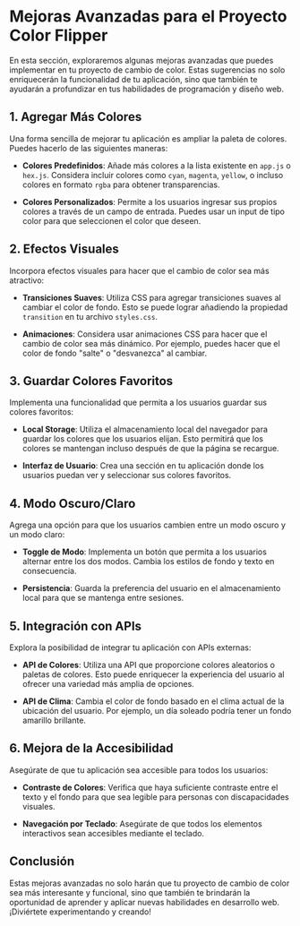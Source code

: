 # Mejoras Avanzadas para el Proyecto Color Flipper

En esta sección, exploraremos algunas mejoras avanzadas que puedes implementar en tu proyecto de cambio de color. Estas sugerencias no solo enriquecerán la funcionalidad de tu aplicación, sino que también te ayudarán a profundizar en tus habilidades de programación y diseño web.

## 1. Agregar Más Colores

Una forma sencilla de mejorar tu aplicación es ampliar la paleta de colores. Puedes hacerlo de las siguientes maneras:

- **Colores Predefinidos**: Añade más colores a la lista existente en `app.js` o `hex.js`. Considera incluir colores como `cyan`, `magenta`, `yellow`, o incluso colores en formato `rgba` para obtener transparencias.
  
- **Colores Personalizados**: Permite a los usuarios ingresar sus propios colores a través de un campo de entrada. Puedes usar un input de tipo color para que seleccionen el color que deseen.

## 2. Efectos Visuales

Incorpora efectos visuales para hacer que el cambio de color sea más atractivo:

- **Transiciones Suaves**: Utiliza CSS para agregar transiciones suaves al cambiar el color de fondo. Esto se puede lograr añadiendo la propiedad `transition` en tu archivo `styles.css`.

- **Animaciones**: Considera usar animaciones CSS para hacer que el cambio de color sea más dinámico. Por ejemplo, puedes hacer que el color de fondo "salte" o "desvanezca" al cambiar.

## 3. Guardar Colores Favoritos

Implementa una funcionalidad que permita a los usuarios guardar sus colores favoritos:

- **Local Storage**: Utiliza el almacenamiento local del navegador para guardar los colores que los usuarios elijan. Esto permitirá que los colores se mantengan incluso después de que la página se recargue.

- **Interfaz de Usuario**: Crea una sección en tu aplicación donde los usuarios puedan ver y seleccionar sus colores favoritos.

## 4. Modo Oscuro/Claro

Agrega una opción para que los usuarios cambien entre un modo oscuro y un modo claro:

- **Toggle de Modo**: Implementa un botón que permita a los usuarios alternar entre los dos modos. Cambia los estilos de fondo y texto en consecuencia.

- **Persistencia**: Guarda la preferencia del usuario en el almacenamiento local para que se mantenga entre sesiones.

## 5. Integración con APIs

Explora la posibilidad de integrar tu aplicación con APIs externas:

- **API de Colores**: Utiliza una API que proporcione colores aleatorios o paletas de colores. Esto puede enriquecer la experiencia del usuario al ofrecer una variedad más amplia de opciones.

- **API de Clima**: Cambia el color de fondo basado en el clima actual de la ubicación del usuario. Por ejemplo, un día soleado podría tener un fondo amarillo brillante.

## 6. Mejora de la Accesibilidad

Asegúrate de que tu aplicación sea accesible para todos los usuarios:

- **Contraste de Colores**: Verifica que haya suficiente contraste entre el texto y el fondo para que sea legible para personas con discapacidades visuales.

- **Navegación por Teclado**: Asegúrate de que todos los elementos interactivos sean accesibles mediante el teclado.

## Conclusión

Estas mejoras avanzadas no solo harán que tu proyecto de cambio de color sea más interesante y funcional, sino que también te brindarán la oportunidad de aprender y aplicar nuevas habilidades en desarrollo web. ¡Diviértete experimentando y creando!